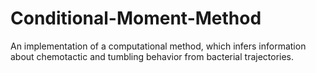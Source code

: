 # Conditional-Moment-Method
An implementation of a computational method, which infers information about chemotactic and tumbling behavior from bacterial trajectories. 
